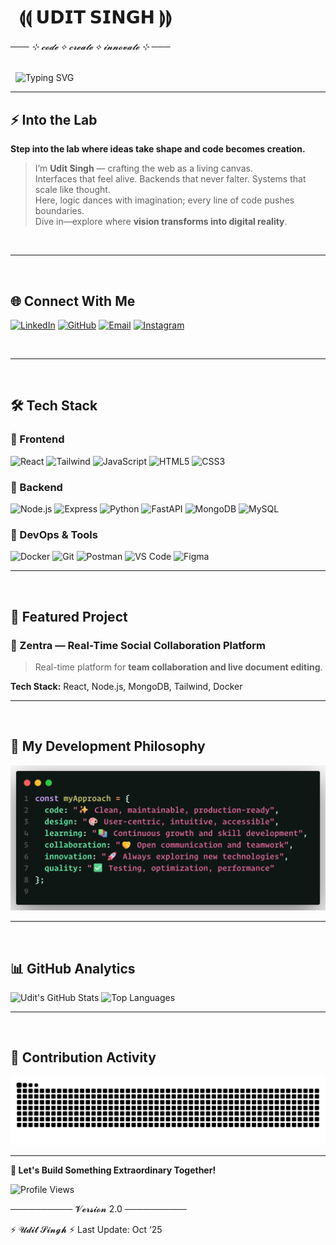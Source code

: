 # &nbsp; ⟬⟬ 𝗨𝗗𝗜𝗧 𝗦𝗜𝗡𝗚𝗛 ⟭⟭ 
<h6>─── ⊹ 𝓬𝓸𝓭𝓮 ⟡ 𝓬𝓻𝓮𝓪𝓽𝓮 ⟡ 𝓲𝓷𝓷𝓸𝓿𝓪𝓽𝓮 ⊹ ───</h6>
<div>&nbsp;&nbsp;<img src="https://readme-typing-svg.herokuapp.com?font=Fira+Code&size=28&duration=3000&pause=1000&color=00D9FF&center=false&vCenter=true&width=700&lines=Full+Stack+Developer;Crafting+Seamless+UX;Engineering+the+Future;React+Wizard;Code+Architect" alt="Typing SVG" align=""/>
</div>

---

## ⚡ Into the Lab
**Step into the lab where ideas take shape and code becomes creation.** 
> I’m **Udit Singh** — crafting the web as a living canvas.  
Interfaces that feel alive. Backends that never falter. Systems that scale like thought.  
Here, logic dances with imagination; every line of code pushes boundaries.  
Dive in—explore where **vision transforms into digital reality**.


<br/>

---
<br/>

## 🌐 Connect With Me

[![LinkedIn](https://img.shields.io/badge/LinkedIn-0A66C2?style=for-the-badge&logo=linkedin&logoColor=white)](https://linkedin.com/in/udit-singh)
[![GitHub](https://img.shields.io/badge/GitHub-181717?style=for-the-badge&logo=github&logoColor=white)](https://github.com/udit-singh)
[![Email](https://img.shields.io/badge/Email-EA4335?style=for-the-badge&logo=gmail&logoColor=white)](mailto:udit@example.com)
[![Instagram](https://img.shields.io/badge/Instagram-E4405F?style=for-the-badge&logo=instagram&logoColor=white)](https://instagram.com/udit-singh)

<br/>

---
<br/>

## 🛠️ Tech Stack

### 🎯 Frontend
![React](https://img.shields.io/badge/React-61DAFB?style=flat-square&logo=react&logoColor=black)
![Tailwind](https://img.shields.io/badge/Tailwind-38B2AC?style=flat-square&logo=tailwindcss&logoColor=white)
![JavaScript](https://img.shields.io/badge/JavaScript-F7DF1E?style=flat-square&logo=javascript&logoColor=black)
![HTML5](https://img.shields.io/badge/HTML5-E34C26?style=flat-square&logo=html5&logoColor=white)
![CSS3](https://img.shields.io/badge/CSS3-1572B6?style=flat-square&logo=css3&logoColor=white)

### 🔧 Backend
![Node.js](https://img.shields.io/badge/Node.js-339933?style=flat-square&logo=nodedotjs&logoColor=white)
![Express](https://img.shields.io/badge/Express-000000?style=flat-square&logo=express&logoColor=white)
![Python](https://img.shields.io/badge/Python-3776AB?style=flat-square&logo=python&logoColor=white)
![FastAPI](https://img.shields.io/badge/FastAPI-009688?style=flat-square&logo=fastapi&logoColor=white)
![MongoDB](https://img.shields.io/badge/MongoDB-13AA52?style=flat-square&logo=mongodb&logoColor=white)
![MySQL](https://img.shields.io/badge/MySQL-4479A1?style=flat-square&logo=mysql&logoColor=white)

### 🚀 DevOps & Tools
![Docker](https://img.shields.io/badge/Docker-2496ED?style=flat-square&logo=docker&logoColor=white)
![Git](https://img.shields.io/badge/Git-F05032?style=flat-square&logo=git&logoColor=white)
![Postman](https://img.shields.io/badge/Postman-FF6C37?style=flat-square&logo=postman&logoColor=white)
![VS Code](https://img.shields.io/badge/VS%20Code-007ACC?style=flat-square&logo=visualstudiocode&logoColor=white)
![Figma](https://img.shields.io/badge/Figma-F24E1E?style=flat-square&logo=figma&logoColor=white)

---
<br/>

## 🎪 Featured Project

### 🧭 Zentra — Real-Time Social Collaboration Platform

> Real-time platform for **team collaboration and live document editing**.

**Tech Stack:** React, Node.js, MongoDB, Tailwind, Docker

---
<br/>

## 💭 My Development Philosophy

<div align="">
  <img src=".github/workflows/code.png" alt="My Development Philosophy" width="700"/>
</div>

---
<br/>

## 📊 GitHub Analytics

![Udit's GitHub Stats](https://github-readme-stats.vercel.app/api?username=Uditsingh5&show_icons=true&theme=tokyonight&hide_border=true&bg_color=0d1117&title_color=00D9FF&icon_color=00D9FF&text_color=c9d1d9)
![Top Languages](https://github-readme-stats.vercel.app/api/top-langs?username=Uditsingh5&layout=compact&theme=tokyonight&hide_border=true&bg_color=0d1117&title_color=00D9FF&text_color=c9d1d9)

---
<br/>

## 🎯 Contribution Activity

![Snake Animation](https://raw.githubusercontent.com/Uditsingh5/Uditsingh5/output/snake.svg)

---

**🎯 Let's Build Something Extraordinary Together!**

![Profile Views](https://komarev.com/ghpvc/?username=Uditsingh5&color=0A3945&style=for-the-badge)

────────── 𝓥𝓮𝓻𝓼𝓲𝓸𝓷 2.0 ──────────

⚡ 𝓤𝓭𝓲𝓽 𝓢𝓲𝓷𝓰𝓱 ⚡ Last Update: Oct ‘25



